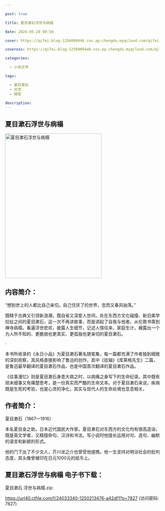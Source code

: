 ```yaml
---

post: true

title: 夏目漱石浮世与病榻

date: 2024-05-28 08:50

cover: https://qifei-blog-1256009448.cos.ap-chengdu.myqcloud.com/qifei-blog/660a742c9f345e8d03d660c4.jpg

coveross: https://qifei-blog-1256009448.cos.ap-chengdu.myqcloud.com/qifei-blog/660a742c9f345e8d03d660c4.jpg

categories:

  - 小说文学

tags:

  - 夏目漱石
  - 文学
  - 随笔

description:
---
```


## 夏目漱石浮世与病榻
<img alt="夏目漱石浮世与病榻 " class="aligncenter loading" data-was-processed="true" decoding="async" fetchpriority="high" height="471" src="https://qifei-blog-1256009448.cos.ap-chengdu.myqcloud.com/qifei-blog/660a742c9f345e8d03d660c4.jpg " style="cursor: zoom-in;" width="314"/>

## 内容简介：

“想到世上的人都比自己亲切。自己住厌了的世界，忽而又春风骀荡。”

既精于古典又引领新浪潮，既自省又深爱人世间，处在东西方文化碰撞、新旧美学拉扯之间的夏目漱石，这一次不再讲故事，而是讲起了自我与他者。从伦敦书斋到禅寺病榻，看遍浮世悲欢，披露人生细节，记述人情往来、家庭生计，展露出一个为人所不知的、更脆弱也更真实、更孤独也更亲切的夏目漱石。

·

本书所收录的《永日小品》为夏目漱石著名随笔集，每一篇都充满了作者独到细致的深刻观察，其风格直接影响了鲁迅的创作。其中《挂轴》《库莱格先生》二篇，是鲁迅最早翻译的夏目漱石作品，也是中国首次翻译的夏目漱石作品。

《往事漫忆》则是夏目漱石身患大病之时，以病痛之身写下的生命纪录。其中既有琐末细事又有痛楚思考，是一份真实而严酷的生命文本。对于夏目漱石来说，疾病既是生死的考验，也是心灵的净化，其实与现代人的生命处境也息息相关。

## 作者简介：

夏目漱石（1867—1916）

本名夏目金之助，日本近代国民大作家。夏目漱石对东西方的文化均有很高造诣，既是英文学者，又精擅俳句、汉诗和书法。写小说时他擅长运用对句、迭句、幽默的语言和新颖的形式。

他的门下出了不少文人，芥川龙之介也曾受他提携。他一生坚持对明治社会的批判态度，其头像曾被印在日元1000元的纸币上。

## 夏目漱石浮世与病榻 电子书下载：



夏目漱石 浮世与病榻.zip: 

https://url40.ctfile.com/f/24033340-1250213476-a42df1?p=7827 (访问密码: 7827)
